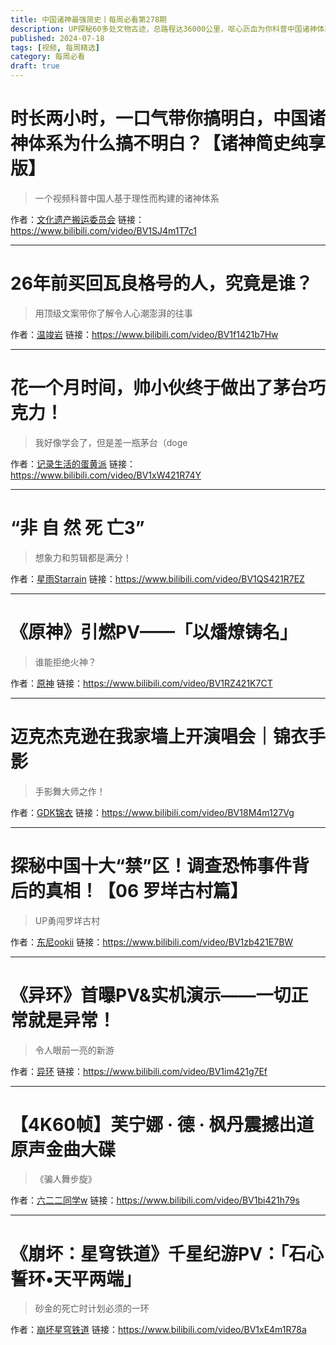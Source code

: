 ```yaml
---
title: 中国诸神最强简史丨每周必看第278期
description: UP探秘60多处文物古迹，总路程达36000公里，呕心沥血为你科普中国诸神体系！
published: 2024-07-18
tags: [视频, 每周精选]
category: 每周必看
draft: true
---
```


# 时长两小时，一口气带你搞明白，中国诸神体系为什么搞不明白？【诸神简史纯享版】
> 一个视频科普中国人基于理性而构建的诸神体系

作者：[文化遗产搬运委员会](https://space.bilibili.com/4477242)
链接：https://www.bilibili.com/video/BV1SJ4m1T7c1

---

# 26年前买回瓦良格号的人，究竟是谁？
> 用顶级文案带你了解令人心潮澎湃的往事

作者：[温竣岩](https://space.bilibili.com/2026173074)
链接：https://www.bilibili.com/video/BV1f1421b7Hw

---

# 花一个月时间，帅小伙终于做出了茅台巧克力！
> 我好像学会了，但是差一瓶茅台（doge

作者：[记录生活的蛋黄派](https://space.bilibili.com/337521240)
链接：https://www.bilibili.com/video/BV1xW421R74Y

---

# “非 自 然 死 亡3”
> 想象力和剪辑都是满分！

作者：[星雨Starrain](https://space.bilibili.com/1042277203)
链接：https://www.bilibili.com/video/BV1QS421R7EZ

---

# 《原神》引燃PV——「以燔燎铸名」
> 谁能拒绝火神？

作者：[原神](https://space.bilibili.com/401742377)
链接：https://www.bilibili.com/video/BV1RZ421K7CT

---

# 迈克杰克逊在我家墙上开演唱会｜锦衣手影
> 手影舞大师之作！

作者：[GDK锦衣](https://space.bilibili.com/95139901)
链接：https://www.bilibili.com/video/BV18M4m127Vg

---

# 探秘中国十大“禁”区！调查恐怖事件背后的真相！【06 罗垟古村篇】
> UP勇闯罗垟古村

作者：[东尼ookii](https://space.bilibili.com/285499073)
链接：https://www.bilibili.com/video/BV1zb421E7BW

---

# 《异环》首曝PV&实机演示——一切正常就是异常！
> 令人眼前一亮的新游

作者：[异环](https://space.bilibili.com/3546636978489848)
链接：https://www.bilibili.com/video/BV1im421g7Ef

---

# 【4K60帧】芙宁娜 · 德 · 枫丹震撼出道原声金曲大碟
> 《骗人舞步旋》

作者：[六二二同学w](https://space.bilibili.com/171368594)
链接：https://www.bilibili.com/video/BV1bi421h79s

---

# 《崩坏：星穹铁道》千星纪游PV：「石心誓环•天平两端」
> 砂金的死亡时计划必须的一环

作者：[崩坏星穹铁道](https://space.bilibili.com/1340190821)
链接：https://www.bilibili.com/video/BV1xE4m1R78a

